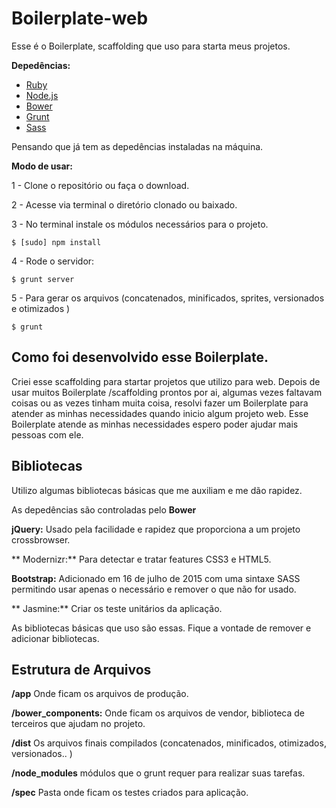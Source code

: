 # Boilerplate-web

Esse é o Boilerplate, scaffolding que uso para starta meus projetos.

**Depedências:**

- [Ruby](https://www.ruby-lang.org/pt/)
- [Node.js](https://nodejs.org/)
- [Bower](http://bower.io/)
- [Grunt](http://gruntjs.com/)
- [Sass](http://sass-lang.com/)


Pensando que já tem as depedências instaladas na máquina.

**Modo de usar:**

1 - Clone o repositório ou faça o download.

2 - Acesse via terminal o diretório clonado ou baixado.

3 - No terminal instale os módulos necessários para o projeto.

	$ [sudo] npm install

4 - Rode o servidor:

	$ grunt server

5 - Para gerar os arquivos (concatenados, minificados, sprites, versionados e otimizados )
	
	$ grunt


## Como foi desenvolvido esse Boilerplate.

Criei esse scaffolding para startar projetos que utilizo para web. Depois de usar muitos Boilerplate /scaffolding  prontos por ai, algumas vezes faltavam coisas ou as vezes tinham muita coisa, resolvi fazer um Boilerplate para atender as minhas necessidades quando inicio algum projeto web. Esse Boilerplate atende as minhas necessidades espero poder ajudar mais pessoas com ele.


## Bibliotecas

Utilizo algumas bibliotecas básicas que me auxiliam e me dão rapidez. 

As depedências são controladas pelo **Bower**

**jQuery:** Usado pela facilidade e rapidez que proporciona a um projeto crossbrowser.

** Modernizr:** Para detectar e tratar features CSS3 e HTML5.

**Bootstrap:** Adicionado em 16 de julho de 2015 com uma sintaxe SASS permitindo usar apenas o necessário e remover o que não for usado.

** Jasmine:** Criar os teste unitários da aplicação.


As bibliotecas básicas que uso são essas. Fique a vontade de remover e adicionar bibliotecas.



## Estrutura de Arquivos

**/app** 
Onde ficam os arquivos de produção. 

**/bower_components:** Onde ficam os arquivos de vendor, biblioteca de terceiros que ajudam no projeto.

**/dist** Os arquivos finais compilados (concatenados, minificados, otimizados, versionados.. )

**/node_modules** módulos que o grunt requer para realizar suas tarefas.

**/spec** Pasta onde ficam os testes  criados para aplicação.






